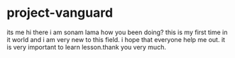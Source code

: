 # project-vanguard
its me 
hi there i am sonam lama 
how you been doing?
this is my first time in it world 
and i am very new to this field.
i hope that everyone help me out.
it is very important to learn lesson.thank you very much.
